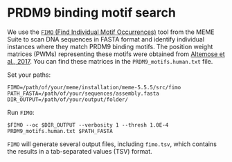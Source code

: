 # PRDM9 binding motif search

We use the [`FIMO` (Find Individual Motif Occurrences)](https://meme-suite.org/meme/doc/fimo.html) tool from the MEME Suite to scan DNA sequences in FASTA format and identify individual instances where they match PRDM9 binding motifs. The position weight matrices (PWMs) representing these motifs were obtained from [Altemose et al., 2017](https://doi.org/10.7554%2FeLife.28383). You can find these matrices in the `PRDM9_motifs.human.txt` file.

Set your paths:

```shell
FIMO=/path/of/your/meme/installation/meme-5.5.5/src/fimo
PATH_FASTA=/path/of/your/sequences/assembly.fasta
DIR_OUTPUT=/path/of/your/output/folder/
```

Run `FIMO`:

```shell
$FIMO --oc $DIR_OUTPUT --verbosity 1 --thresh 1.0E-4 PRDM9_motifs.human.txt $PATH_FASTA
```

`FIMO` will generate several output files, including `fimo.tsv`, which contains the results in a tab-separated values (TSV) format.
